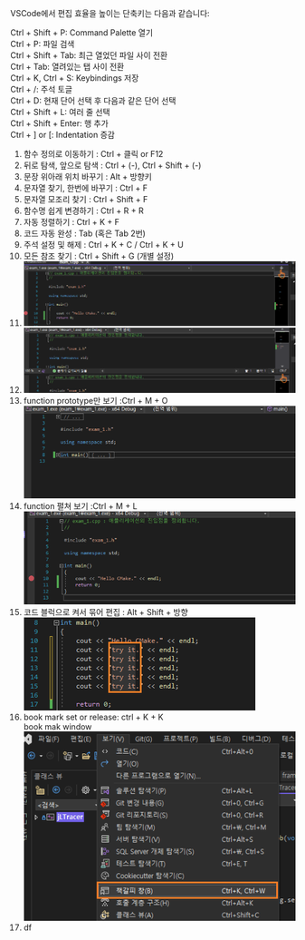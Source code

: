 VSCode에서 편집 효율을 높이는 단축키는 다음과 같습니다:  

Ctrl + Shift + P: Command Palette 열기  
Ctrl + P: 파일 검색  
Ctrl + Shift + Tab: 최근 열었던 파일 사이 전환  
Ctrl + Tab: 열려있는 탭 사이 전환  
Ctrl + K, Ctrl + S: Keybindings 저장  
Ctrl + /: 주석 토글  
Ctrl + D: 현재 단어 선택 후 다음과 같은 단어 선택  
Ctrl + Shift + L: 여러 줄 선택  
Ctrl + Shift + Enter: 행 추가  
Ctrl + ] or [: Indentation 증감
  
  



1. 함수 정의로 이동하기 : Ctrl + 클릭 or F12  
2. 뒤로 탐색, 앞으로 탐색 : Ctrl + (-), Ctrl + Shift + (-)  
3. 문장 위아래 위치 바꾸기 : Alt + 방향키  
4. 문자열 찾기, 한번에 바꾸기 : Ctrl + F  
5. 문자열 모조리 찾기 : Ctrl + Shift + F  
6. 함수명 쉽게 변경하기 : Ctrl + R + R  
7. 자동 정렬하기 : Ctrl + K + F  
8. 코드 자동 완성 : Tab (혹은 Tab 2번)  
9. 주석 설정 및 해제 : Ctrl + K + C / Ctrl + K + U  
10. 모든 참조 찾기 : Ctrl + Shift + G (개별 설정)  
11. ![화면분할 상하](img/화면분할_상하.png)  
12. ![화면분할 상하 결과](img/화면분할_상하_result.png)  
13. function prototype만 보기 :Ctrl + M + O   
    ![function 구역 좁히기](img/ctrl_m_o.png)  
14. function 펼쳐 보기  :Ctrl + M + L  
    ![function 구역 펼치기](img/ctrl_m_l.png)  
15. 코드 블럭으로 켜서 묶어 편집 : Alt + Shift + 방향   
    ![코드 블럭 편집](img/code_block_set.png)  
16. book mark set or release: ctrl + K + K  
    book mak window  
    ![코드 블럭 편집](img/bookmark_window.png)  
17. df
